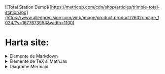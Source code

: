 ![Total Station Demo]([https://metricop.com/cdn/shop/articles/trimble-total-station.jpg](https://www.allenprecision.com/web/image/product.product/2632/image_1024/?v=1677673954&width=1100)



# Harta site:

<details>

<summary>Elemente de Markdown</summary>

<p> </p>

<a href="/markdown1"> Markdown 1: Capitole, subcapitole, sectiuni, linii si paragrafe </a>
<br>

<a href="markdown2"> Markdown 2: Formatarea textului cu Markdown</a>
<br>

<a href="markdown3"> Markdown 3: Inserare cod de programare</a>
<br>

<a href="markdown4"> Markdown 4: Crearea legaturilor Markdown</a>

<p> </p>

<!-- [Markdown 1: Capitole, subcapitole, sectiuni si paragrafe](markdown1.md)


[Markdown 2: Formatarea textului cu Markdown](markdown2.md)

[Markdown 2: Elemente avansate de Markdown (demo 'md' page)](avansate.md)

[Markdown 3: Inserare cod de programare](/markdown3.md)

[Markdown 4: Crearea legaturilor Markdown](/markdown4.md) -->

</details>

<details> 

<summary> Elemente de TeX si MathJax </summary>

<p> </p>

<a href="mathjax"> MathJax 1: Formule cu TeX si MathJax </a>
<br>

<a href="mathjax2"> MathJax 2: Matrice si ecuatii cu TeX si MathJax </a>
<br>

<p> </p>

<!-- [MathJax 1: Formule cu TeX si MathJax](mathjax.md)

[MathJax 2: Matrice si ecuatii cu TeX si MathJax](mathjax2.md) -->

</details>


<details>

<summary> Diagrame Mermaid </summary>

<p> </p>

<a href="/diagrame/mermaid"> Diagrame Mermaid </a>
<br>

<!-- [Diagrame Mermaid](/diagrame/mermaid.md) -->

<p> </p>

</details>



